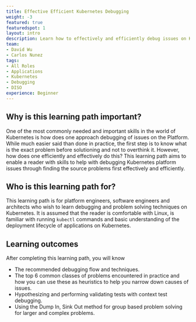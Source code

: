 ```yaml
---
title: Effective Efficient Kubernetes Debugging
weight: -3
featured: true
featuredspot: 1
layout: intro
description: Learn how to effectively and efficiently debug issues on Kubernetes
team:
- David Wu
- Carlos Nunez
tags:
- All Roles
- Applications
- Kubernetes
- Debugging
- DISO
experience: Beginner
---
```


## Why is this learning path important?
One of the most commonly needed and important skills in the world of Kubernetes
is how does one approach debugging of issues on the Platform.  While much easier 
said than done in practice, the first step is to know what is the exact problem 
before solutioning and not to overthink it.  However, how does one efficiently 
and effectively do this? This learning path aims to enable a reader with skills 
to help with debugging Kubernetes platform issues through finding the source 
problems first effectively and efficiently.  


## Who is this learning path for?

This learning path is for platform engineers, software engineers and architects 
who wish to learn debugging and problem solving techniques on Kubernetes.  It is
assumed that the reader is comfortable with Linux, is familiar with running 
`kubectl` commands and basic understanding of the deployment lifecycle of 
applications on Kubernetes. 

## Learning outcomes

After completing this learning path, you will know
- The recommended debugging flow and techniques.
- The top 6 common classes of problems encountered in practice and how you can 
  use these as heuristics to help you narrow down causes of issues.
- Hypothesizing and performing validating tests with context test debugging.
- Using the Dump In, Sink Out method for group based problem solving for larger
  and complex problems. 

